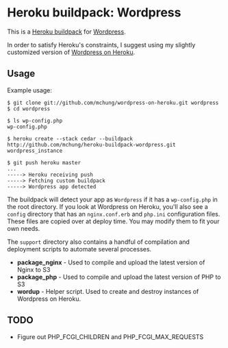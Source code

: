 Heroku buildpack: Wordpress
===========================

This is a [Heroku buildpack](http://devcenter.heroku.com/articles/buildpack) for [Wordpress](http://wordpress.org).

In order to satisfy Heroku's constraints, I suggest using my slightly customized version of [Wordpress on Heroku](http://github.com/mchung/wordpress-on-heroku). 

Usage
-----

Example usage:

	$ git clone git://github.com/mchung/wordpress-on-heroku.git wordpress
	$ cd wordpress

    $ ls wp-config.php
    wp-config.php

    $ heroku create --stack cedar --buildpack http://github.com/mchung/heroku-buildpack-wordpress.git wordpress_instance

    $ git push heroku master
    ...
    -----> Heroku receiving push
    -----> Fetching custom buildpack
    -----> Wordpress app detected

The buildpack will detect your app as `Wordpress` if it has a `wp-config.php` in the root directory. If you look at Wordpress on Heroku, you'll also see a `config` directory that has an `nginx.conf.erb` and `php.ini` configuration files. These files are copied over at deploy time. You may modify them to fit your own needs.

The `support` directory also contains a handful of compilation and deployment scripts to automate several processes.

* **package_nginx** - Used to compile and upload the latest version of Nginx to S3
* **package_php** - Used to compile and upload the latest version of PHP to S3
* **wordup** - Helper script. Used to create and destroy instances of Wordpress on Heroku.

TODO
----

* Figure out PHP_FCGI_CHILDREN and PHP_FCGI_MAX_REQUESTS 
